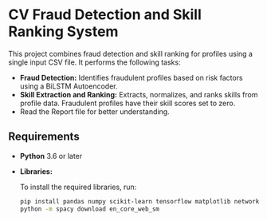 # CV Fraud Detection and Skill Ranking System

This project combines fraud detection and skill ranking for profiles using a single input CSV file. It performs the following tasks:

- **Fraud Detection:** Identifies fraudulent profiles based on risk factors using a BiLSTM Autoencoder.
- **Skill Extraction and Ranking:** Extracts, normalizes, and ranks skills from profile data. Fraudulent profiles have their skill scores set to zero.
- Read the Report file for better understanding.

## Requirements

- **Python** 3.6 or later
- **Libraries:**

  To install the required libraries, run:
  ```bash
  pip install pandas numpy scikit-learn tensorflow matplotlib networkx textblob spacy seaborn python-louvain
  python -m spacy download en_core_web_sm

